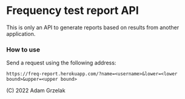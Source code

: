 # Frequency test report API

This is only an API to generate reports based on results from another application.

### How to use

Send a request using the following address:

    https://freq-report.herokuapp.com/?name=<username>&lower=<lower bound>&upper=<upper bound>

(C) 2022 Adam Grzelak